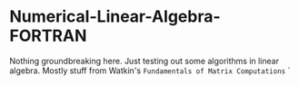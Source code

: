 # Numerical-Linear-Algebra-FORTRAN
Nothing groundbreaking here. Just testing out some algorithms in linear algebra. Mostly stuff from Watkin's ``Fundamentals of Matrix Computations``
`
